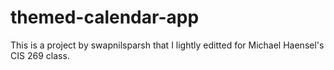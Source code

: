 # themed-calendar-app
This is a project by swapnilsparsh that I lightly editted for Michael Haensel's CIS 269 class.
